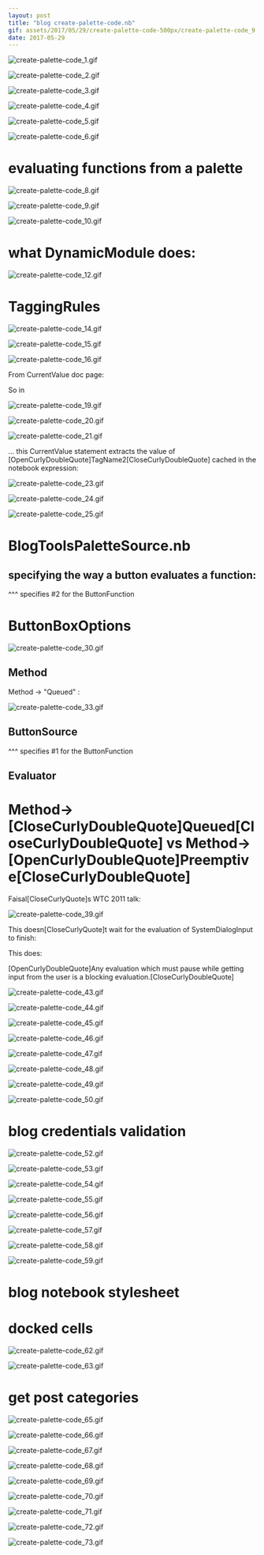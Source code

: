 ```yaml
---
layout: post
title: "blog create-palette-code.nb"
gif: assets/2017/05/29/create-palette-code-500px/create-palette-code_9.gif
date: 2017-05-29
---
```


![create-palette-code_1.gif](../../../assets/2017/05/29/create-palette-code-500px/create-palette-code_1.gif)

![create-palette-code_2.gif](../../../assets/2017/05/29/create-palette-code-500px/create-palette-code_2.gif)

![create-palette-code_3.gif](../../../assets/2017/05/29/create-palette-code-500px/create-palette-code_3.gif)

![create-palette-code_4.gif](../../../assets/2017/05/29/create-palette-code-500px/create-palette-code_4.gif)

![create-palette-code_5.gif](../../../assets/2017/05/29/create-palette-code-500px/create-palette-code_5.gif)

![create-palette-code_6.gif](../../../assets/2017/05/29/create-palette-code-500px/create-palette-code_6.gif)

# evaluating functions from a palette

![create-palette-code_8.gif](../../../assets/2017/05/29/create-palette-code-500px/create-palette-code_8.gif)

![create-palette-code_9.gif](../../../assets/2017/05/29/create-palette-code-500px/create-palette-code_9.gif)

![create-palette-code_10.gif](../../../assets/2017/05/29/create-palette-code-500px/create-palette-code_10.gif)

# what DynamicModule does:

![create-palette-code_12.gif](../../../assets/2017/05/29/create-palette-code-500px/create-palette-code_12.gif)

# TaggingRules

![create-palette-code_14.gif](../../../assets/2017/05/29/create-palette-code-500px/create-palette-code_14.gif)

![create-palette-code_15.gif](../../../assets/2017/05/29/create-palette-code-500px/create-palette-code_15.gif)

![create-palette-code_16.gif](../../../assets/2017/05/29/create-palette-code-500px/create-palette-code_16.gif)

From CurrentValue doc page:

So in

![create-palette-code_19.gif](../../../assets/2017/05/29/create-palette-code-500px/create-palette-code_19.gif)

![create-palette-code_20.gif](../../../assets/2017/05/29/create-palette-code-500px/create-palette-code_20.gif)

![create-palette-code_21.gif](../../../assets/2017/05/29/create-palette-code-500px/create-palette-code_21.gif)

... this CurrentValue statement extracts the value of \[OpenCurlyDoubleQuote]TagName2\[CloseCurlyDoubleQuote] cached in the notebook expression:

![create-palette-code_23.gif](../../../assets/2017/05/29/create-palette-code-500px/create-palette-code_23.gif)

![create-palette-code_24.gif](../../../assets/2017/05/29/create-palette-code-500px/create-palette-code_24.gif)

![create-palette-code_25.gif](../../../assets/2017/05/29/create-palette-code-500px/create-palette-code_25.gif)

# BlogToolsPaletteSource.nb

## specifying the way a button evaluates a function:

^^^ specifies #2 for the ButtonFunction

# ButtonBoxOptions

![create-palette-code_30.gif](../../../assets/2017/05/29/create-palette-code-500px/create-palette-code_30.gif)

## Method

Method -> "Queued" :

![create-palette-code_33.gif](../../../assets/2017/05/29/create-palette-code-500px/create-palette-code_33.gif)

## ButtonSource

^^^ specifies #1 for the ButtonFunction

## Evaluator

# Method->\[CloseCurlyDoubleQuote]Queued\[CloseCurlyDoubleQuote] vs Method->\[OpenCurlyDoubleQuote]Preemptive\[CloseCurlyDoubleQuote]

Faisal\[CloseCurlyQuote]s WTC 2011 talk:

![create-palette-code_39.gif](../../../assets/2017/05/29/create-palette-code-500px/create-palette-code_39.gif)

This doesn\[CloseCurlyQuote]t wait for the evaluation of SystemDialogInput to finish:

This does:

\[OpenCurlyDoubleQuote]Any evaluation which must pause while getting input from the user is a blocking evaluation.\[CloseCurlyDoubleQuote]

![create-palette-code_43.gif](../../../assets/2017/05/29/create-palette-code-500px/create-palette-code_43.gif)

![create-palette-code_44.gif](../../../assets/2017/05/29/create-palette-code-500px/create-palette-code_44.gif)

![create-palette-code_45.gif](../../../assets/2017/05/29/create-palette-code-500px/create-palette-code_45.gif)

![create-palette-code_46.gif](../../../assets/2017/05/29/create-palette-code-500px/create-palette-code_46.gif)

![create-palette-code_47.gif](../../../assets/2017/05/29/create-palette-code-500px/create-palette-code_47.gif)

![create-palette-code_48.gif](../../../assets/2017/05/29/create-palette-code-500px/create-palette-code_48.gif)

![create-palette-code_49.gif](../../../assets/2017/05/29/create-palette-code-500px/create-palette-code_49.gif)

![create-palette-code_50.gif](../../../assets/2017/05/29/create-palette-code-500px/create-palette-code_50.gif)

# blog credentials validation

![create-palette-code_52.gif](../../../assets/2017/05/29/create-palette-code-500px/create-palette-code_52.gif)

![create-palette-code_53.gif](../../../assets/2017/05/29/create-palette-code-500px/create-palette-code_53.gif)

![create-palette-code_54.gif](../../../assets/2017/05/29/create-palette-code-500px/create-palette-code_54.gif)

![create-palette-code_55.gif](../../../assets/2017/05/29/create-palette-code-500px/create-palette-code_55.gif)

![create-palette-code_56.gif](../../../assets/2017/05/29/create-palette-code-500px/create-palette-code_56.gif)

![create-palette-code_57.gif](../../../assets/2017/05/29/create-palette-code-500px/create-palette-code_57.gif)

![create-palette-code_58.gif](../../../assets/2017/05/29/create-palette-code-500px/create-palette-code_58.gif)

![create-palette-code_59.gif](../../../assets/2017/05/29/create-palette-code-500px/create-palette-code_59.gif)

# blog notebook stylesheet

# docked cells

![create-palette-code_62.gif](../../../assets/2017/05/29/create-palette-code-500px/create-palette-code_62.gif)

![create-palette-code_63.gif](../../../assets/2017/05/29/create-palette-code-500px/create-palette-code_63.gif)

# get post categories

![create-palette-code_65.gif](../../../assets/2017/05/29/create-palette-code-500px/create-palette-code_65.gif)

![create-palette-code_66.gif](../../../assets/2017/05/29/create-palette-code-500px/create-palette-code_66.gif)

![create-palette-code_67.gif](../../../assets/2017/05/29/create-palette-code-500px/create-palette-code_67.gif)

![create-palette-code_68.gif](../../../assets/2017/05/29/create-palette-code-500px/create-palette-code_68.gif)

![create-palette-code_69.gif](../../../assets/2017/05/29/create-palette-code-500px/create-palette-code_69.gif)

![create-palette-code_70.gif](../../../assets/2017/05/29/create-palette-code-500px/create-palette-code_70.gif)

![create-palette-code_71.gif](../../../assets/2017/05/29/create-palette-code-500px/create-palette-code_71.gif)

![create-palette-code_72.gif](../../../assets/2017/05/29/create-palette-code-500px/create-palette-code_72.gif)

![create-palette-code_73.gif](../../../assets/2017/05/29/create-palette-code-500px/create-palette-code_73.gif)

